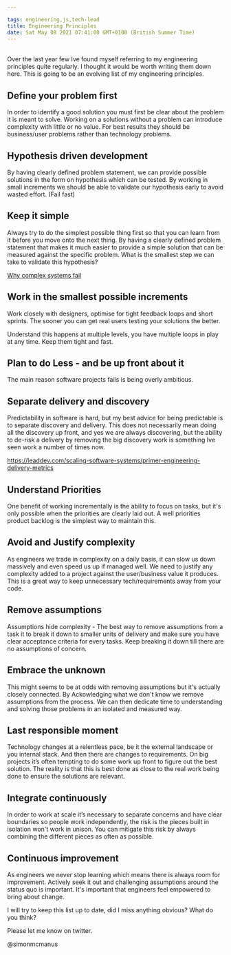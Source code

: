 ```yaml
---

tags: engineering,js,tech-lead
title: Engineering Principles
date: Sat May 08 2021 07:41:00 GMT+0100 (British Summer Time)
---
```

   
Over the last year few Ive found myself referring to my engineering principles quite regularly. I thought it would be worth writing them down here.  This is going to be an evolving list of my engineering principles. 

## Define your problem first 

In order to identify a good solution you must first be clear about the problem it is meant to solve. 
Working on a solutions without a problem can introduce complexity with little or no value.
For best results they should be business/user problems rather than technology problems. 

## Hypothesis driven development 

By having clearly defined problem statement, we can provide possible solutions in the form on hypothesis which can be tested. By working in small increments we should be able to validate our hypothesis early to avoid wasted effort. (Fail fast)


## Keep it simple 

Always try to do the simplest possible thing first so that you can learn from it before you move onto the next thing. By having a clearly defined problem statement that makes it much easier to provide a simple solution that can be measured against the specific problem. 
What is the smallest step we can take to validate this hypothesis?

[Why complex systems fail](https://how.complexsystems.fail)


## Work in the smallest possible increments 

Work closely with designers, optimise for tight feedback loops and short sprints. The sooner you can get real users testing your solutions the better. 

Understand this happens at multiple levels,  you have multiple loops in play at any time.  Keep them tight and fast.

## Plan to do Less - and be up front about it

The main reason software projects fails is being overly ambitious. 



## Separate delivery and discovery 

Predictability in software is hard, but my best advice for being predictable is to separate discovery and delivery.
This does not necessarily mean doing all the discovery up front, and yes we are always discovering, but the ability to de-risk a delivery by removing the big discovery work is something Ive seen work a number of times now. 

https://leaddev.com/scaling-software-systems/primer-engineering-delivery-metrics


## Understand Priorities 

One benefit of working incrementally is the ability to focus on tasks, but it's only possible when the priorities are clearly laid out. A well priorities product backlog is the simplest way to maintain this.


## Avoid and Justify complexity 

As engineers we trade in complexity on a daily basis, it can slow us down massively and even speed us up if managed well. We need to justify any complexity added to a project against the user/business value it produces. This is a great way to keep unnecessary tech/requirements away from your code. 


## Remove assumptions 

Assumptions hide complexity - The best way to remove assumptions from a task it to break it down to smaller units of delivery and make sure you have clear acceptance criteria for every tasks. Keep breaking it down till there are no assumptions of concern. 


## Embrace the unknown 

This might seems to be at odds with removing assumptions but it's actually closely connected. By Ackowledging what we don't know we remove assumptions from the process. We can then dedicate time to understanding and solving those problems  in an isolated and measured way.


## Last responsible moment

Technology changes at a relentless pace,  be it the external landscape or you internal stack. And then there are changes to requirements.   On big projects it’s often tempting to do some work up front to figure out the best solution.  The reality is that this is best done as close to the real work being done to ensure the solutions are relevant.


## Integrate continuously 

In order to work at scale it’s necessary to separate concerns and have clear boundaries so people work independently, the risk is the pieces built in isolation won't work in unison.  You can mitigate this risk by always combining the different pieces as often as possible.




## Continuous improvement   

As engineers we never stop learning which means there is always room for improvement.  Actively seek it out and challenging assumptions around the status quo is important. It's important that engineers feel empowered to bring about change. 



I will try to keep this list up to date, did I miss anything obvious? What do you think?

Please let me know on twitter.

@simonmcmanus

